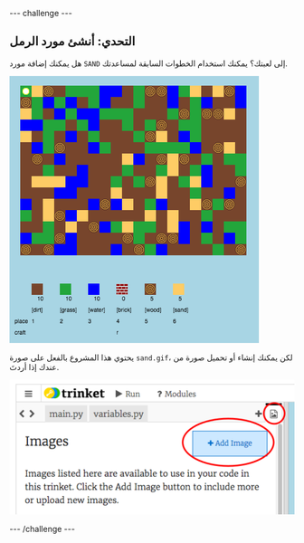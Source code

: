 \--- challenge \---

## التحدي: أنشئ مورد الرمل

هل يمكنك إضافة مورد `SAND` إلى لعبتك؟ يمكنك استخدام الخطوات السابقة لمساعدتك.

![لقطة شاشة](images/craft-sand.png)

يحتوي هذا المشروع بالفعل على صورة `sand.gif`، لكن يمكنك إنشاء أو تحميل صورة من عندك إذا أردتَ.

![لقطة الشاشة](images/craft-upload.png)

\--- /challenge \---